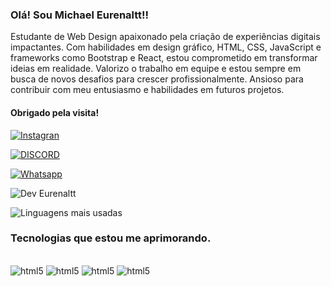 

### Olá! Sou Michael Eurenaltt!!
 Estudante de Web Design apaixonado pela criação de experiências digitais impactantes. Com habilidades em design gráfico, HTML, CSS, JavaScript e frameworks como Bootstrap e React, estou comprometido em transformar ideias em realidade. Valorizo o trabalho em equipe e estou sempre em busca de novos desafios para crescer profissionalmente. Ansioso para contribuir com meu entusiasmo e habilidades em futuros projetos.

#### Obrigado pela visita!

[![Instagran](https://img.shields.io/badge/Instagram-E4405F?style=for-the-badge&logo=instagram&logoColor=white)](https://www.instagram.com/eurenaltt/)

[![DISCORD](https://img.shields.io/badge/Discord-7289DA?style=for-the-badge&logo=discord&logoColor=white)](https://www.instagram.com/eurenaltt/)

[![Whatsapp](https://img.shields.io/badge/WhatsApp-25D366?style=for-the-badge&logo=whatsapp&logoColor=white)](https://wa.me/+5582998331155)

![Dev Eurenaltt](https://github-readme-stats.vercel.app/api?username=eurenaltt&show_icons=true&theme=dracula)

![Linguagens mais usadas](https://github-readme-stats.vercel.app/api/top-langs/?username=eurenaltt&layout=compact)

### Tecnologias que estou me aprimorando.

<div style="display: inline_block"><br/>
<img aling= "center" alt="html5" src="https://img.shields.io/badge/HTML-239120?style=for-the-badge&logo=html5&logoColor=white"/>
<img aling= "center" alt="html5" src="https://img.shields.io/badge/CSS-239120?&style=for-the-badge&logo=css3&logoColor=white"/>
<img aling= "center" alt="html5" src="https://img.shields.io/badge/JavaScript-F7DF1E?style=for-the-badge&logo=javascript&logoColor=black"/>
<img aling= "center" alt="html5" src="https://img.shields.io/badge/Python-14354C?style=for-the-badge&logo=python&logoColor=white"/>
</div>
